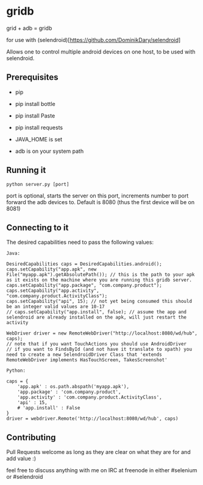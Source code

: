 gridb
=====

grid + adb = gridb

for use with (selendroid)[https://github.com/DominikDary/selendroid]

Allows one to control multiple android devices on one host, to be used with selendroid.


Prerequisites
-------------

* pip
* pip install bottle
* pip install Paste
* pip install requests

* JAVA_HOME is set
* adb is on your system path


Running it
----------

    python server.py [port]

port is optional, starts the server on this port, increments number to port forward the adb devices to. Default is 8080 (thus the first device will be on 8081)

Connecting to it
----------------

The desired capabilities need to pass the following values:

    Java:

    DesiredCapabilities caps = DesiredCapabilities.android();
    caps.setCapability("app.apk", new File("myapp.apk").getAbsolutePath()); // this is the path to your apk as it exists on the machine where you are running this gridb server. 
    caps.setCapability("app.package", "com.company.product");
    caps.setCapability("app.activity", "com.company.product.ActivityClass");
    caps.setCapability("api", 15); // not yet being consumed this should be an integer valid values are 10-17
    // caps.setCapability("app.install", false); // assume the app and selendroid are already installed on the apk, will just restart the activity
    
    WebDriver driver = new RemoteWebDriver("http://localhost:8080/wd/hub", caps);
    // note that if you want TouchActions you should use AndroidDriver
    // if you want to FindsById (and not have it translate to xpath) you need to create a new SelendroidDriver Class that 'extends RemoteWebDriver implements HasTouchScreen, TakesScreenshot'

    Python:

    caps = {
        'app.apk' : os.path.abspath('myapp.apk'),
        'app.package' : 'com.company.product',
        'app.activity' : 'com.company.product.ActivityClass',
        'api' : 15,
        # 'app.install' : False
    }
    driver = webdriver.Remote('http://localhost:8080/wd/hub', caps)

Contributing
------------

Pull Requests welcome as long as they are clear on what they are for and add value :)

feel free to discuss anything with me on IRC at freenode in either #selenium or #selendroid
